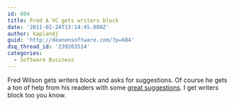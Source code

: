 ```yaml
---
id: 604
title: Fred A VC gets writers block
date: '2011-02-24T13:14:45.000Z'
author: kaplandj
guid: 'http://deanonsoftware.com/?p=604'
dsq_thread_id: '239203514'
categories:
  - Software Business
---
```

Fred Wilson gets writers block and asks for suggestions. Of course he gets a ton of help from his readers with some [great suggestions](http://www.avc.com/a_vc/2011/02/bloggers-block.html#disqus_thread). I get writers block too you know.
